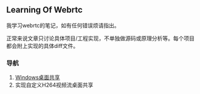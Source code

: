 ## Learning Of Webrtc

我学习webrtc的笔记，如有任何错误烦请指出。

正常来说文章只讨论具体项目/工程实现，不单独做源码或原理分析等。每个项目都会附上实现的具体diff文件。


### 导航
1. [Windows桌面共享](https://github.com/superlomo/LearningWebrtc.github.io/blob/gh-pages/1.%20window%E6%A1%8C%E9%9D%A2%E5%85%B1%E4%BA%AB/1.%20window%E6%A1%8C%E9%9D%A2%E5%85%B1%E4%BA%AB.md)
2. 实现自定义H264视频流桌面共享

